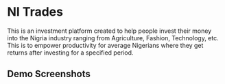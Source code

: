 # NI Trades

This is an investment platform created to help people invest their money into the Nigria industry ranging from Agriculture, Fashion, Technology, etc. This is to empower productivity for average Nigerians where they get returns after investing for a specified period.

## Demo Screenshots

